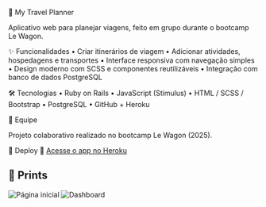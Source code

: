 🧳 My Travel Planner

Aplicativo web para planejar viagens, feito em grupo durante o bootcamp Le Wagon.

✨ Funcionalidades
	•	Criar itinerários de viagem
	•	Adicionar atividades, hospedagens e transportes
	•	Interface responsiva com navegação simples
	•	Design moderno com SCSS e componentes reutilizáveis
	•	Integração com banco de dados PostgreSQL

🛠️ Tecnologias
	•	Ruby on Rails
	•	JavaScript (Stimulus)
	•	HTML / SCSS / Bootstrap
	•	PostgreSQL
	•	GitHub + Heroku

👥 Equipe

Projeto colaborativo realizado no bootcamp Le Wagon (2025).

🚀 Deploy
🔗 [Acesse o app no Heroku](https://ai-travel-planner-7b74496bf29c.herokuapp.com/users/sign_in)

## 📸 Prints

![Página inicial](https://link-da-sua-imagem.png)
![Dashboard](https://link-da-outra-imagem.png)

